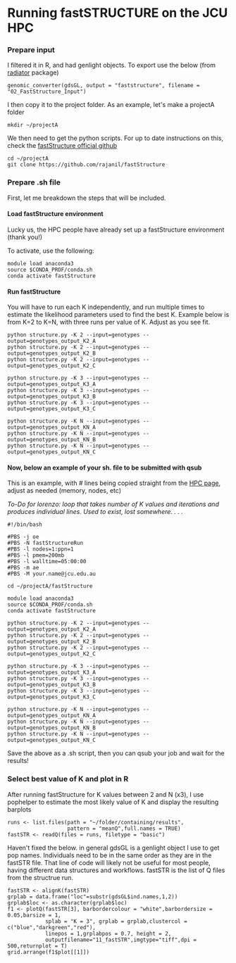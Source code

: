 
# Running fastSTRUCTURE on the JCU HPC

### Prepare input

I filtered it in R, and had genlight objects. To export use the below (from [radiator](https://thierrygosselin.github.io/radiator/) package)

```{r eval=FALSE}
genomic_converter(gdsGL, output = "faststructure", filename = "02_FastStructure_Input")
```

I then copy it to the project folder. As an example, let's make a projectA folder

```{bash eval=FALSE}
mkdir ~/projectA
```

We then need to get the python scripts. For up to date instructions on this, check the [fastStructure official github](https://rajanil.github.io/fastStructure/)

```{bash eval=FALSE}
cd ~/projectA
git clone https://github.com/rajanil/fastStructure
```

### Prepare .sh file

First, let me breakdown the steps that will be included.

#### Load fastStructure environment

Lucky us, the HPC people have already set up a fastStructure environment (thank you!)

To activate, use the following:

```{bash eval=FALSE}
module load anaconda3
source $CONDA_PROF/conda.sh
conda activate fastStructure
```

#### Run fastStructure

You will have to run each K independently, and run multiple times to estimate the likelihood parameters used to find the best K. Example below is from K=2 to K=N, with three runs per value of K. Adjust as you see fit.

```{bash eval=FALSE}
python structure.py -K 2 --input=genotypes --output=genotypes_output_K2_A
python structure.py -K 2 --input=genotypes --output=genotypes_output_K2_B
python structure.py -K 2 --input=genotypes --output=genotypes_output_K2_C

python structure.py -K 3 --input=genotypes --output=genotypes_output_K3_A
python structure.py -K 3 --input=genotypes --output=genotypes_output_K3_B
python structure.py -K 3 --input=genotypes --output=genotypes_output_K3_C

python structure.py -K N --input=genotypes --output=genotypes_output_KN_A
python structure.py -K N --input=genotypes --output=genotypes_output_KN_B
python structure.py -K N --input=genotypes --output=genotypes_output_KN_C
```

#### Now, below an example of your sh. file to be submitted with qsub

This is an example, with *#* lines being copied straight from the [HPC page](https://secure.jcu.edu.au/confluence/display/Public/HPRC+PBSPro+script+files), adjust as needed (memory, nodes, etc)

*To-Do for lorenzo: loop that takes number of K values and iterations and produces individual lines. Used to exist, lost somewhere. . . .*

```{bash eval=FALSE}
#!/bin/bash

#PBS -j oe
#PBS -N fastStructureRun
#PBS -l nodes=1:ppn=1
#PBS -l pmem=200mb
#PBS -l walltime=05:00:00
#PBS -m ae
#PBS -M your.name@jcu.edu.au

cd ~/projectA/fastStructure

module load anaconda3
source $CONDA_PROF/conda.sh
conda activate fastStructure

python structure.py -K 2 --input=genotypes --output=genotypes_output_K2_A
python structure.py -K 2 --input=genotypes --output=genotypes_output_K2_B
python structure.py -K 2 --input=genotypes --output=genotypes_output_K2_C

python structure.py -K 3 --input=genotypes --output=genotypes_output_K3_A
python structure.py -K 3 --input=genotypes --output=genotypes_output_K3_B
python structure.py -K 3 --input=genotypes --output=genotypes_output_K3_C

python structure.py -K N --input=genotypes --output=genotypes_output_KN_A
python structure.py -K N --input=genotypes --output=genotypes_output_KN_B
python structure.py -K N --input=genotypes --output=genotypes_output_KN_C
```

Save the above as a .sh script, then you can qsub your job and wait for the results!

### Select best value of K and plot in R

After running fastStructure for K values between 2 and N (x3), I use pophelper to estimate the most likely value of K and display the resulting barplots

```{r eval=FALSE}
runs <- list.files(path = "~/folder/containing/results",
                   pattern = "meanQ",full.names = TRUE)
fastSTR <- readQ(files = runs, filetype = "basic")
```

Haven't fixed the below. in general gdsGL is a genlight object I use to get pop names. Individuals need to be in the same order as they are in the fastSTR file. That line of code will likely not be useful for most people, having different data structures and workflows. fastSTR is the list of Q files from the structrue run.

```{r eval=FALSE}
fastSTR <- alignK(fastSTR)
grplab = data.frame("loc"=substr(gdsGL$ind.names,1,2))
grplab$loc <- as.character(grplab$loc)
f1 <- plotQ(fastSTR[3], barbordercolour = "white",barbordersize = 0.05,barsize = 1,
            splab = "K = 3", grplab = grplab,clustercol = c("blue","darkgreen","red"),
            linepos = 1,grplabpos = 0.7, height = 2,
            outputfilename="11_fastSTR",imgtype="tiff",dpi = 500,returnplot = T)
grid.arrange(f1$plot[[1]])
```
